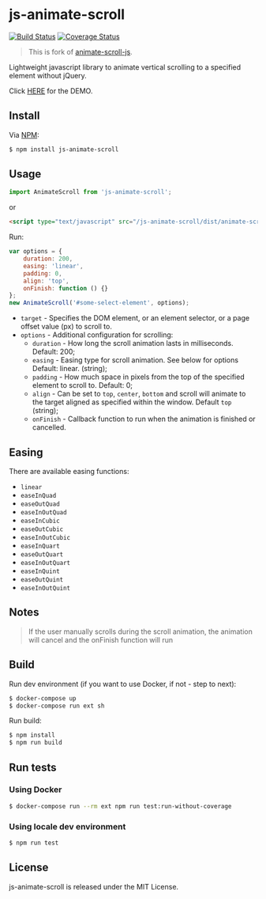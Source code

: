 js-animate-scroll
=================

[![Build Status](https://travis-ci.org/bupy7/js-animate-scroll.svg?branch=master)](https://travis-ci.org/bupy7/js-animate-scroll)
[![Coverage Status](https://coveralls.io/repos/github/bupy7/js-animate-scroll/badge.svg?branch=master)](https://coveralls.io/github/bupy7/js-animate-scroll?branch=master)

> This is fork of [animate-scroll-js](https://github.com/sunmockyang/animate-scroll-js).

Lightweight javascript library to animate vertical scrolling to a specified element without jQuery.

Click [HERE](http://bupy7.github.io/js-animate-scroll/) for the DEMO.

Install
-------

Via [NPM](https://www.npmjs.com/):

```bash
$ npm install js-animate-scroll
```

Usage
-----

```js
import AnimateScroll from 'js-animate-scroll';
```

or

```html
<script type="text/javascript" src="/js-animate-scroll/dist/animate-scroll.min.js"></script>
```

Run:

```js
var options = {
    duration: 200,
    easing: 'linear',
    padding: 0,
    align: 'top',
    onFinish: function () {}
};
new AnimateScroll('#some-select-element', options);
```

- `target` - Specifies the DOM element, or an element selector, or a page offset value (px) to scroll to.
- `options` - Additional configuration for scrolling:
    - `duration` - How long the scroll animation lasts in milliseconds. Default: 200;
    - `easing` - Easing type for scroll animation. See below for options Default: linear. (string);
    - `padding` - How much space in pixels from the top of the specified element to scroll to. Default: 0;
    - `align` - Can be set to `top`, `center`, `bottom` and scroll will animate to the target aligned as specified within the window. Default `top` (string);
    - `onFinish` - Callback function to run when the animation is finished or cancelled.



Easing
------

There are available easing functions:
 
- `linear`
- `easeInQuad`
- `easeOutQuad`
- `easeInOutQuad`
- `easeInCubic`
- `easeOutCubic`
- `easeInOutCubic`
- `easeInQuart`
- `easeOutQuart`
- `easeInOutQuart`
- `easeInQuint`
- `easeOutQuint`
- `easeInOutQuint`

Notes
-----

> If the user manually scrolls during the scroll animation, the animation will cancel and the onFinish function will run

Build
-----

Run dev environment (if you want to use Docker, if not - step to next):

```bash
$ docker-compose up
$ docker-compose run ext sh
```

Run build:

```bash
$ npm install
$ npm run build
```

Run tests
---------

### Using Docker

```bash
$ docker-compose run --rm ext npm run test:run-without-coverage
```

### Using locale dev environment

```bash
$ npm run test
```

License
-------

js-animate-scroll is released under the MIT License.
